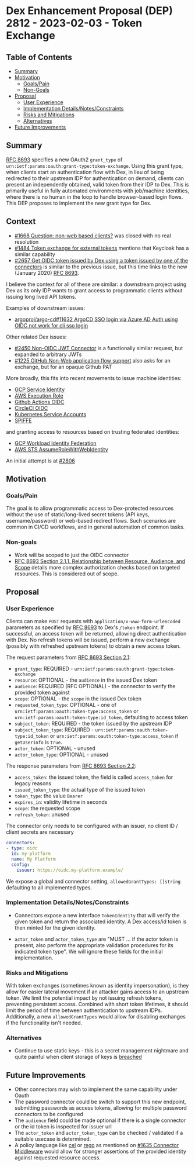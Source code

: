 # Dex Enhancement Proposal (DEP) 2812 - 2023-02-03 - Token Exchange

## Table of Contents

- [Summary](#summary)
- [Motivation](#motivation)
    - [Goals/Pain](#goals)
    - [Non-Goals](#non-goals)
- [Proposal](#proposal)
    - [User Experience](#user-experience)
    - [Implementation Details/Notes/Constraints](#implementation-detailsnotesconstraints)
    - [Risks and Mitigations](#risks-and-mitigations)
    - [Alternatives](#alternatives)
- [Future Improvements](#future-improvements)

## Summary

[RFC 8693] specifies a new OAuth2 `grant_type` of `urn:ietf:params:oauth:grant-type:token-exchange`.
Using this grant type, when clients start an authentication flow with Dex,
in lieu of being redirected to their upstream IDP for authentication on demand,
clients can present an independently obtained, valid token from their IDP to Dex.
This is primarily useful in fully automated environments with job/machine identities,
where there is no human in the loop to handle browser-based login flows.
This DEP proposes to implement the new grant type for Dex.

[RFC 8693]: https://www.rfc-editor.org/rfc/rfc8693.html

## Context

- [#1668 Question: non-web based clients?]
  was closed with no real resolution
- [#1484 Token exchange for external tokens]
  mentions that Keycloak has a similar capability
- [#2657 Get OIDC token issued by Dex using a token issued by one of the connectors] 
  is similar to the previous issue, but this time links to the new (January 2020) [RFC 8693].

I believe the context for all of these are similar:
a downstream project using Dex as its only IDP wants to grant access to programmatic clients
without issuing long lived API tokens.

Examples of downstream issues:

- [argoproj/argo-cd#11632 ArgoCD SSO login via Azure AD Auth using OIDC not work for cli sso login]

Other related Dex issues:

- [#2450 Non-OIDC JWT Connector] is a functionally similar request, but expanded to arbitrary JWTs
- [#1225 GitHub Non-Web application flow support] also asks for an exchange, but for an opaque Github PAT

More broadly, this fits into recent movements to issue machine identities:

- [GCP Service Identity](https://cloud.google.com/run/docs/securing/service-identity)
- [AWS Execution Role](https://docs.aws.amazon.com/lambda/latest/dg/lambda-intro-execution-role.html)
- [Github Actions OIDC](https://docs.github.com/en/actions/deployment/security-hardening-your-deployments/about-security-hardening-with-openid-connect)
- [CircleCI OIDC](https://circleci.com/docs/openid-connect-tokens/)
- [Kubernetes Service Accounts](https://kubernetes.io/docs/tasks/configure-pod-container/configure-service-account/)
- [SPIFFE](https://spiffe.io/)

and granting access to resources based on trusting federated identities:

- [GCP Workload Identity Federation](https://cloud.google.com/iam/docs/workload-identity-federation)
- [AWS STS AssumeRoleWithWebIdentity](https://docs.aws.amazon.com/STS/latest/APIReference/API_AssumeRoleWithWebIdentity.html)

[#1484 Token exchange for external tokens]: https://github.com/dexidp/dex/issues/1484
[#1668 Question: non-web based clients?]: https://github.com/dexidp/dex/issues/1668
[#2657 Get OIDC token issued by Dex using a token issued by one of the connectors]: https://github.com/dexidp/dex/issues/2657
[argoproj/argo-cd#11632 ArgoCD SSO login via Azure AD Auth using OIDC not work for cli sso login]: https://github.com/argoproj/argo-cd/issues/11632
[#2450 Non-OIDC JWT Connector]: https://github.com/dexidp/dex/issues/2450
[#1225 GitHub Non-Web application flow support]: https://github.com/dexidp/dex/issues/1225

An initial attempt is at [#2806](https://github.com/dexidp/dex/pull/2806)

## Motivation

### Goals/Pain

The goal is to allow programmatic access to Dex-protected resources 
without the use of static/long-lived secret tokens (API keys, username/password)
or web-based redirect flows.
Such scenarios are common in CI/CD workflows,
and in general automation of common tasks.

### Non-goals

- Work will be scoped to just the OIDC connector
- [RFC 8693 Section 2.1.1. Relationship between Resource, Audience, and Scope]
  details more complex authorization checks based on targeted resources.
  This is considered out of scope.

[RFC 8693 Section 2.1.1. Relationship between Resource, Audience, and Scope]: https://www.rfc-editor.org/rfc/rfc8693.html#name-relationship-between-resour

## Proposal

### User Experience

Clients can make `POST` requests with `application/x-www-form-urlencoded` 
parameters as specified by [RFC 8693] to Dex's `/token` endpoint.
If successful, an access token will be returned,
allowing direct authentication with Dex.
No refresh tokens will be issued,
perform a new exchange (possibly with refreshed upstream tokens) to obtain a new access token.

The request parameters from [RFC 8693 Section 2.1](https://www.rfc-editor.org/rfc/rfc8693.html#name-request):

- `grant_type`: REQUIRED - `urn:ietf:params:oauth:grant-type:token-exchange`
- `resource`: OPTIONAL - the `audience` in the issued Dex token
- `audience`: REQUIRED (RFC OPTIONAL) - the connector to verify the provided token against
- `scope`: OPTIONAL - the `scope` in the issued Dex token
- `requested_token_type`: OPTIONAL - one of `urn:ietf:params:oauth:token-type:access_token` or `urn:ietf:params:oauth:token-type:id_token`, defaulting to access token
- `subject_token`: REQUIRED - the token issued by the upstream IDP
- `subject_token_type`: REQUIRED - `urn:ietf:params:oauth:token-type:id_token` or `urn:ietf:params:oauth:token-type:access_token` if `getUserInfo` is `true`.
- `actor_token`: OPTIONAL - unused
- `actor_token_type`: OPTIONAL - unused

The response parameters from [RFC 8693 Section 2.2](https://www.rfc-editor.org/rfc/rfc8693.html#name-response):

- `access_token`: the issued token, the field is called `access_token` for legacy reasons
- `issued_token_type`: the actual type of the issued token
- `token_type`: the value `Bearer`
- `expires_in`: validity lifetime in seconds
- `scope`: the requested scope
- `refresh_token`: unused

The connector only needs to be configured with an issuer,
no client ID / client secrets are necessary

```yaml
connectors:
- type: oidc
  id: my-platform
  name: My Platform
  config:
    issuer: https://oidc.my-platform.example/
```

We expose a global and connector setting, 
`allowedGrantTypes: []string` defaulting to all implemented types.

### Implementation Details/Notes/Constraints

- Connectors expose a new interface `TokenIdentity` that will verify the given token and return the associated identity.
  A Dex access/id token is then minted for the given identity.

- `actor_token` and `actor_token_type` are "MUST ... if the actor token is present, 
  also perform the appropriate validation procedures for its indicated token type".
  We will ignore these fields for the initial implementation.


### Risks and Mitigations

With token exchanges (sometimes known as identity impersonation), 
is they allow for easier lateral movement if an attacker gains access to an upstream token.
We limit the potential impact by not issuing refresh tokens, preventing persistent access.
Combined with short token lifetimes, it should limit the period of time between authentication to upstream IDPs.
Additionally, a new `allowedGrantTypes` would allow for disabling exchanges if the functionality isn't needed.

### Alternatives

- Continue to use static keys - 
  this is a secret management nightmare 
  and quite painful when client storage of keys is [breached](https://circleci.com/blog/january-4-2023-security-alert/)

## Future Improvements

- Other connectors may wish to implement the same capability under Oauth
- The password connector could be switch to support this new endpoint, submitting passwords as access tokens,
  allowing for multiple password connectors to be configured
- The `audience` field could be made optional if there is a single connector or the id token is inspected for issuer url
- The `actor_token` and `actor_token_type` can be checked / validated if a suitable usecase is determined.
- A policy language like [cel] or [rego] as mentioned on [#1635 Connector Middleware] 
  would allow for stronger assertions of the provided identity against requested resource access.

[cel]: https://github.com/google/cel-go
[rego]: https://www.openpolicyagent.org/docs/latest/policy-language/
[#1635 Connector Middleware]: https://github.com/dexidp/dex/issues/1635
